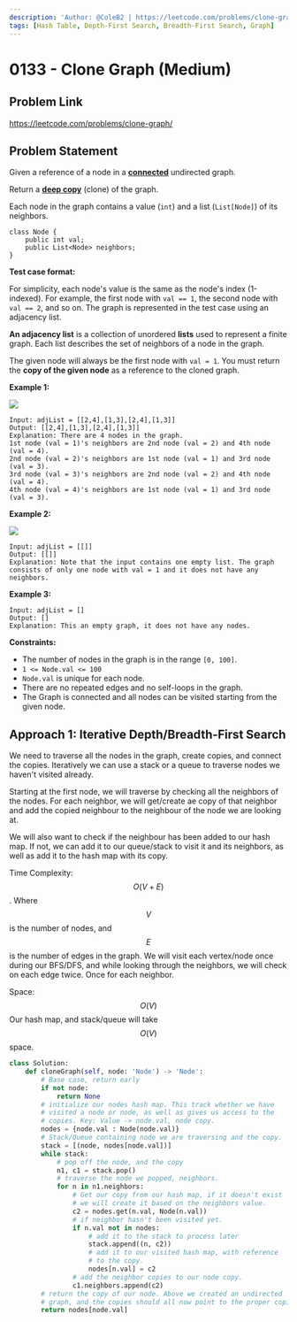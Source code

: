 ```yaml
---
description: 'Author: @ColeB2 | https://leetcode.com/problems/clone-graph/'
tags: [Hash Table, Depth-First Search, Breadth-First Search, Graph]
---
```


# 0133 - Clone Graph (Medium)

## Problem Link

https://leetcode.com/problems/clone-graph/

## Problem Statement

Given a reference of a node in a [**connected**](https://en.wikipedia.org/wiki/Connectivity\_\(graph\_theory\)#Connected\_graph) undirected graph.

Return a [**deep copy**](https://en.wikipedia.org/wiki/Object\_copying#Deep\_copy) (clone) of the graph.

Each node in the graph contains a value (`int`) and a list (`List[Node]`) of its neighbors.

```
class Node {
    public int val;
    public List<Node> neighbors;
}
```

**Test case format:**

For simplicity, each node's value is the same as the node's index (1-indexed). For example, the first node with `val == 1`, the second node with `val == 2`, and so on. The graph is represented in the test case using an adjacency list.

**An adjacency list** is a collection of unordered **lists** used to represent a finite graph. Each list describes the set of neighbors of a node in the graph.

The given node will always be the first node with `val = 1`. You must return the **copy of the given node** as a reference to the cloned graph.



**Example 1:**

![](https://assets.leetcode.com/uploads/2019/11/04/133\_clone\_graph\_question.png)

```
Input: adjList = [[2,4],[1,3],[2,4],[1,3]]
Output: [[2,4],[1,3],[2,4],[1,3]]
Explanation: There are 4 nodes in the graph.
1st node (val = 1)'s neighbors are 2nd node (val = 2) and 4th node (val = 4).
2nd node (val = 2)'s neighbors are 1st node (val = 1) and 3rd node (val = 3).
3rd node (val = 3)'s neighbors are 2nd node (val = 2) and 4th node (val = 4).
4th node (val = 4)'s neighbors are 1st node (val = 1) and 3rd node (val = 3).
```

**Example 2:**

![](https://assets.leetcode.com/uploads/2020/01/07/graph.png)

```
Input: adjList = [[]]
Output: [[]]
Explanation: Note that the input contains one empty list. The graph consists of only one node with val = 1 and it does not have any neighbors.
```

**Example 3:**

```
Input: adjList = []
Output: []
Explanation: This an empty graph, it does not have any nodes.
```



**Constraints:**

* The number of nodes in the graph is in the range `[0, 100]`.
* `1 <= Node.val <= 100`
* `Node.val` is unique for each node.
* There are no repeated edges and no self-loops in the graph.
* The Graph is connected and all nodes can be visited starting from the given node.

## Approach 1: Iterative Depth/Breadth-First Search

We need to traverse all the nodes in the graph, create copies, and connect the copies. Iteratively we can use a stack or a queue to traverse nodes we haven't visited already.

Starting at the first node, we will traverse by checking all the neighbors of the nodes. For each neighbor, we will get/create ae copy of that neighbor and add the copied neighbour to the neighbour of the node we are looking at.

We will also want to check if the neighbour has been added to our hash map. If not, we can add it to our queue/stack to visit it and its neighbors, as well as add it to the hash map with its copy.


Time Complexity: $$O(V + E)$$. Where $$V$$ is the number of nodes, and $$E$$ is the number of edges in the graph. We will visit each vertex/node once during our BFS/DFS, and while looking through the neighbors, we will check on each edge twice. Once for each neighbor.

Space: $$O(V)$$ Our hash map, and stack/queue will take $$O(V)$$ space.


<Tabs>
<TabItem value="python" label="Python">
<SolutionAuthor name="@ColeB2"/>

```py
class Solution:
    def cloneGraph(self, node: 'Node') -> 'Node':
        # Base case, return early
        if not node:
            return None
        # initialize our nodes hash map. This track whether we have
        # visited a node or node, as well as gives us access to the 
        # copies. Key: Value -> node.val, node copy.
        nodes = {node.val : Node(node.val)}
        # Stack/Queue containing node we are traversing and the copy.
        stack = [(node, nodes[node.val])]
        while stack:
            # pop off the node, and the copy
            n1, c1 = stack.pop()
            # traverse the node we popped, neighbors.
            for n in n1.neighbors:
                # Get our copy from our hash map, if it doesn't exist
                # we will create it based on the neighbors value.
                c2 = nodes.get(n.val, Node(n.val))
                # if neighbor hasn't been visited yet.
                if n.val not in nodes:
                    # add it to the stack to process later
                    stack.append((n, c2))
                    # add it to our visited hash map, with reference
                    # to the copy.
                    nodes[n.val] = c2
                # add the neighbor copies to our node copy.
                c1.neighbors.append(c2)
        # return the copy of our node. Above we created an undirected
        # graph, and the copies should all now point to the proper copies.
        return nodes[node.val]
```

</TabItem>
</Tabs>


